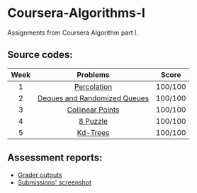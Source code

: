 # Coursera-Algorithms-I
Assignments from Coursera Algorithm part I.
## Source codes:
| Week | Problems | Score |
| :---: | :---: | :---: |
| 1 | [Percolation](https://github.com/dqhungdl/Coursera-Algorithms-I/tree/master/src/percolation) | 100/100 |
| 2 | [Deques and Randomized Queues](https://github.com/dqhungdl/Coursera-Algorithms-I/tree/master/src/queues) | 100/100 |
| 3 | [Collinear Points](https://github.com/dqhungdl/Coursera-Algorithms-I/tree/master/src/collinear) | 100/100 |
| 4 | [8 Puzzle](https://github.com/dqhungdl/Coursera-Algorithms-I/tree/master/src/8puzzle) | 100/100 |
| 5 | [Kd-Trees](https://github.com/dqhungdl/Coursera-Algorithms-I/tree/master/src/kdtree) | 100/100 |
## Assessment reports:
* [Grader outputs](https://github.com/dqhungdl/Coursera-Algorithms-I/tree/master/Grader%20outputs)
* [Submissions' screenshot](https://github.com/dqhungdl/Coursera-Algorithms-I/tree/master/Submissions%20details)
